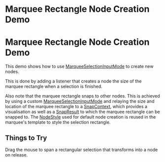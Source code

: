 <!--
 //////////////////////////////////////////////////////////////////////////////
 // @license
 // This file is part of yFiles for HTML 2.6.0.3.
 // Use is subject to license terms.
 //
 // Copyright (c) 2000-2024 by yWorks GmbH, Vor dem Kreuzberg 28,
 // 72070 Tuebingen, Germany. All rights reserved.
 //
 //////////////////////////////////////////////////////////////////////////////
-->
# Marquee Rectangle Node Creation Demo

# Marquee Rectangle Node Creation Demo

This demo shows how to use [MarqueeSelectionInputMode](https://docs.yworks.com/yfileshtml/#/api/MarqueeSelectionInputMode) to create new nodes.

This is done by adding a listener that creates a node the size of the marquee rectangle when a selection is finished.

Also note that the marquee rectangle snaps to other nodes. This is achieved by using a custom [MarqueeSelectionInputMode](https://docs.yworks.com/yfileshtml/#/api/MarqueeSelectionInputMode) and relaying the size and location of the marquee rectangle to a [SnapContext](https://docs.yworks.com/yfileshtml/#/api/SnapContext), which provides a visualisation as well as a [SnapResult](https://docs.yworks.com/yfileshtml/#/api/SnapResult) to which the marquee rectangle can be snapped to. The [NodeStyle](https://docs.yworks.com/yfileshtml/#/api/NodeStyle) used for default node creation is reused in the marquee's template to style the selection rectangle.

## Things to Try

Drag the mouse to span a rectangular selection that transforms into a node on release.
